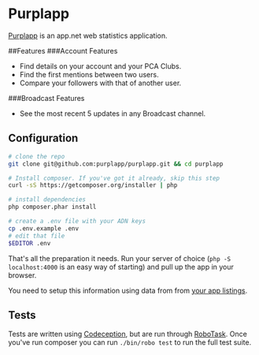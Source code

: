 Purplapp
========

[Purplapp](http://app.net/purplapp) is an app.net web statistics application.

##Features
###Account Features
- Find details on your account and your PCA Clubs.
- Find the first mentions between two users.
- Compare your followers with that of another user.

###Broadcast Features
- See the most recent 5 updates in any Broadcast channel.

## Configuration

```bash
# clone the repo
git clone git@github.com:purplapp/purplapp.git && cd purplapp

# Install composer. If you've got it already, skip this step
curl -sS https://getcomposer.org/installer | php

# install dependencies
php composer.phar install

# create a .env file with your ADN keys
cp .env.example .env
# edit that file
$EDITOR .env
```

That's all the preparation it needs. Run your server of choice (`php -S
localhost:4000` is an easy way of starting) and pull up the app in your browser.

You need to setup this information using data from from [your app listings](https://account.app.net/developer/apps/).

## Tests

Tests are written using [Codeception][codecept], but are run through
[RoboTask][robo]. Once you've run composer you can run `./bin/robo test` to run
the full test suite.

[codecept]: http://codeception.com/
[robo]: http://robo.li/
